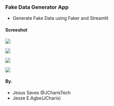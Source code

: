 ### Fake Data Generator App
+ Generate Fake Data using Faker and Streamlit


#### Screeshot
![](images/app_image01.png)


![](images/app_image02.png)



![](images/app_image03.png)



![](images/app_image04.png)



#### By.
+ Jesus Saves @JCharisTech
+ Jesse E.Agbe(JCharis)

